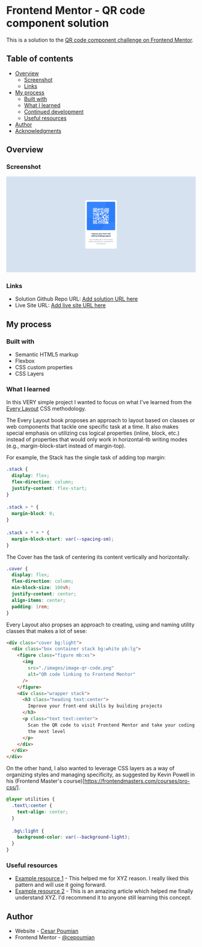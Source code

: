 # Frontend Mentor - QR code component solution

This is a solution to the [QR code component challenge on Frontend Mentor](https://www.frontendmentor.io/challenges/qr-code-component-iux_sIO_H).

## Table of contents

- [Overview](#overview)
  - [Screenshot](#screenshot)
  - [Links](#links)
- [My process](#my-process)
  - [Built with](#built-with)
  - [What I learned](#what-i-learned)
  - [Continued development](#continued-development)
  - [Useful resources](#useful-resources)
- [Author](#author)
- [Acknowledgments](#acknowledgments)

## Overview

### Screenshot

![Screenshot of the QR code component](./images/screenshot.png)

### Links

- Solution Github Repo URL: [Add solution URL here](https://github.com/cepoumian/qr-code-component)
- Live Site URL: [Add live site URL here](https://cepo-qr-code.netlify.app/)

## My process

### Built with

- Semantic HTML5 markup
- Flexbox
- CSS custom properties
- CSS Layers

### What I learned

In this VERY simple project I wanted to focus on what I've learned from the [Every Layout](https://every-layout.dev/) CSS methodology.

The Every Layout book proposes an approach to layout based on classes or web components that tackle one specific task at a time. It also makes special emphasis on utilizing css logical properties (inline, block, etc.) instead of properties that would only work in horizontal-tb writing modes (e.g., margin-block-start instead of margin-top).

For example, the Stack has the single task of adding top margin:

```css
.stack {
  display: flex;
  flex-direction: column;
  justify-content: flex-start;
}

.stack > * {
  margin-block: 0;
}

.stack > * + * {
  margin-block-start: var(--spacing-sm);
}
```

The Cover has the task of centering its content vertically and horizontally:

```css
.cover {
  display: flex;
  flex-direction: column;
  min-block-size: 100vh;
  justify-content: center;
  align-items: center;
  padding: 1rem;
}
```

Every Layout also propses an approach to creating, using and naming utility classes that makes a lot of sese:

```html
<div class="cover bg:light">
  <div class="box container stack bg:white pb:lg">
    <figure class="figure mb:xs">
      <img
        src="./images/image-qr-code.png"
        alt="QR code linking to Frontend Mentor"
      />
    </figure>
    <div class="wrapper stack">
      <h3 class="heading text:center">
        Improve your front-end skills by building projects
      </h3>
      <p class="text text:center">
        Scan the QR code to visit Frontend Mentor and take your coding skills to
        the next level
      </p>
    </div>
  </div>
</div>
```

On the other hand, I also wanted to leverage CSS layers as a way of organizing styles and managing specificity, as suggested by Kevin Powell in his (Frontend Master's course)[https://frontendmasters.com/courses/pro-css/].

```css
@layer utilities {
  .text\:center {
    text-align: center;
  }

  .bg\:light {
    background-color: var(--background-light);
  }
}
```

### Useful resources

- [Example resource 1](https://www.example.com) - This helped me for XYZ reason. I really liked this pattern and will use it going forward.
- [Example resource 2](https://www.example.com) - This is an amazing article which helped me finally understand XYZ. I'd recommend it to anyone still learning this concept.

## Author

- Website - [Cesar Poumian](https://github.com/cepoumian)
- Frontend Mentor - [@cepoumian](https://www.frontendmentor.io/profile/cepoumian)
